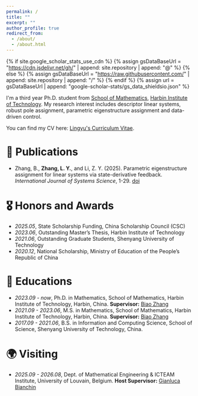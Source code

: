 ```yaml
---
permalink: /
title: ""
excerpt: ""
author_profile: true
redirect_from: 
  - /about/
  - /about.html
---
```


{% if site.google_scholar_stats_use_cdn %}
{% assign gsDataBaseUrl = "https://cdn.jsdelivr.net/gh/" | append: site.repository | append: "@" %}
{% else %}
{% assign gsDataBaseUrl = "https://raw.githubusercontent.com/" | append: site.repository | append: "/" %}
{% endif %}
{% assign url = gsDataBaseUrl | append: "google-scholar-stats/gs_data_shieldsio.json" %}

<span class='anchor' id='about-me'></span>

I'm a third year Ph.D. student from [School of Mathematics](http://math.hit.edu.cn/main.htm), [Harbin Institute of Technology](http://www.hit.edu.cn). My research interest includes descriptor linear systems, robust pole assignment, parametric eigenstructure assignment and data-driven control.

You can find my CV here: [Lingyu's Curriculum Vitae](../assets/CV_ZLY.pdf).
 

# 📝 Publications 
- Zhang, B., **Zhang, L. Y.**, and Li, Z. Y. (2025). Parametric eigenstructure assignment for linear
systems via state-derivative feedback. *International Journal of Systems Science*, 1-29. [doi](https://www.tandfonline.com/doi/full/10.1080/00207721.2025.2504051)

# 🎖 Honors and Awards
- *2025.05*,  State Scholarship Funding,  China Scholarship Council (CSC)
- *2023.06*,  Outstanding Master’s Thesis,  Harbin Institute of Technology
- *2021.06*,  Outstanding Graduate Students, Shenyang University of Technology
- *2020.12*,  National Scholarship, Ministry of Education of the People’s Republic of China

# 📖 Educations
- *2023.09 - now*, Ph.D. in Mathematics, School of Mathematics, Harbin Institute of Technology, Harbin, China. **Supervisor:** [Biao Zhang](https://www.researchgate.net/profile/Biao-Zhang-29)
- *2021.09 - 2023.06*, M.S. in Mathematics, School of Mathematics, Harbin Institute of Technology, Harbin, China. **Supervisor:** [Biao Zhang](https://www.researchgate.net/profile/Biao-Zhang-29)
- *2017.09 - 2021.06*, B.S. in Information and Computing Science, School of Science, Shenyang University of Technology, China. 

# 🌍 Visiting
- *2025.09 - 2026.08*, Dept. of Mathematical Engineering & ICTEAM Institute, University of Louvain, Belgium. **Host Supervisor:** [Gianluca Bianchin](https://gianlucabi.github.io)
